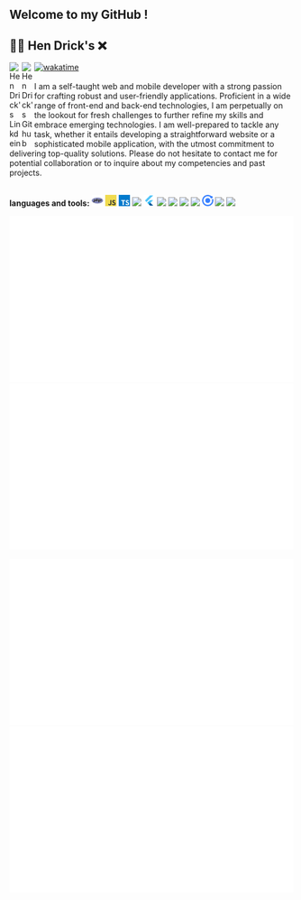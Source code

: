 ## Welcome to my GitHub !

## 🤴🏽 Hen Drick's ❌
[![wakatime](https://wakatime.com/badge/user/7b352a6a-e2c5-4412-8add-dbabac90c9f7.svg)](https://wakatime.com/@7b352a6a-e2c5-4412-8add-dbabac90c9f7)
<a href="http://linkedin.com/in/hamien-jean-l-b0b86aa9">
  <img align="left" alt="Hen Drick's Linkdein" width="22px" src="https://cdn.jsdelivr.net/npm/simple-icons@v3/icons/linkedin.svg" />
</a>
<a href="https://github.com/Hen-Dricks/">
  <img align="left" alt="Hen Drick's Github" width="22px" src="https://cdn.jsdelivr.net/npm/simple-icons@v3/icons/github.svg" />
</a>
<br>
<br>
I am a self-taught web and mobile developer with a strong passion for crafting robust and user-friendly applications. Proficient in a wide range of front-end and back-end technologies, I am perpetually on the lookout for fresh challenges to further refine my skills and embrace emerging technologies. I am well-prepared to tackle any task, whether it entails developing a straightforward website or a sophisticated mobile application, with the utmost commitment to delivering top-quality solutions. Please do not hesitate to contact me for potential collaboration or to inquire about my competencies and past projects.
<br><br>

**languages and tools:**
<code><img height="20" src="https://raw.githubusercontent.com/github/explore/80688e429a7d4ef2fca1e82350fe8e3517d3494d/topics/php/php.png"></code>
<code><img height="20" src="https://raw.githubusercontent.com/github/explore/80688e429a7d4ef2fca1e82350fe8e3517d3494d/topics/javascript/javascript.png"></code>
<code><img height="20" src="https://raw.githubusercontent.com/github/explore/80688e429a7d4ef2fca1e82350fe8e3517d3494d/topics/typescript/typescript.png"></code>
<code><img height="20" src="https://cdn.worldvectorlogo.com/logos/visual-studio-code-1.svg"></code>
<code><img height="20" src="https://raw.githubusercontent.com/github/explore/80688e429a7d4ef2fca1e82350fe8e3517d3494d/topics/flutter/flutter.png"></code>
<code><img height="20" src="https://laravel.com/img/logomark.min.svg"></code>
<code><img height="20" src="https://play.vuejs.org/logo.svg"></code>
<code><img height="20" src="https://cdn.quasar.dev/logo-v2/svg/logo.svg"></code>
<code><img height="20" src="https://avatars.githubusercontent.com/u/67591465?s=200&v=4"></code>
<code><img height="20" src="https://raw.githubusercontent.com/ionic-team/ionic-framework/main/.github/assets/logo.png"></code>
<code><img height="20" src="https://docs.python.org/3/_static/py.svg"></code>
<code><img height="20" src="https://bashlogo.com/img/logo/svg/full_colored_dark.svg"></code>

![](https://raw.githubusercontent.com/Hen-Dricks/profile-stats/master/generated/overview.svg#gh-light-mode-only)
![](https://raw.githubusercontent.com/Hen-Dricks/profile-stats/master/generated/languages.svg#gh-light-mode-only)

![](https://raw.githubusercontent.com/Hen-Dricks/profile-stats/master/generated/overview.svg#gh-dark-mode-only)
![](https://raw.githubusercontent.com/Hen-Dricks/profile-stats/master/generated/languages.svg#gh-dark-mode-only)
